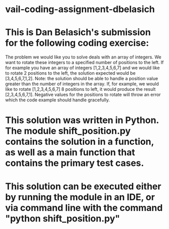 # vail-coding-assignment-dbelasich

# This is Dan Belasich's submission for the following coding exercise:
The problem we would like you to solve deals with an array of integers. We want to rotate these integers to a specified number of positions to the left.
If for example you have an array of integers [1,2,3,4,5,6,7] and we would like to rotate 2 positions to the left, the solution expected would be [3,4,5,6,7,1,2].
Note: the solution should be able to handle a position value greater than the number of integers in the array. If, for example, we would like to rotate [1,2,3,4,5,6,7] 8 positions to left, it would produce the result [2,3,4,5,6,7,1]. Negative values for the positions to rotate will throw an error which the code example should handle gracefully.

# This solution was written in Python.  The module shift_position.py contains the solution in a function, as well as a main function that contains the primary test cases.
# This solution can be executed either by running the module in an IDE, or via command line with the command "python shift_position.py"
